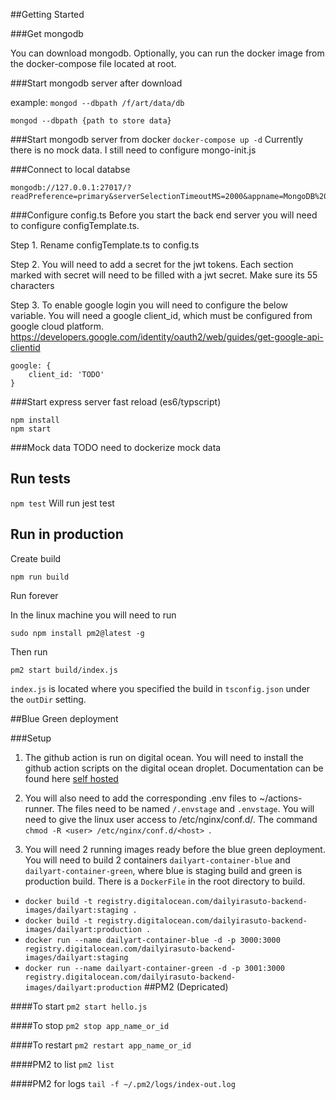 ##Getting Started

###Get mongodb

You can download mongodb. Optionally, you can run the docker image from the docker-compose file located at root. 

###Start mongodb server after download

example: ```mongod --dbpath /f/art/data/db```

```mongod --dbpath {path to store data}```

###Start mongodb server from docker
```docker-compose up -d```
Currently there is no mock data. I still need to configure mongo-init.js

###Connect to local databse
```
mongodb://127.0.0.1:27017/?readPreference=primary&serverSelectionTimeoutMS=2000&appname=MongoDB%20Compass&directConnection=true&ssl=false
```

###Configure config.ts
Before you start the back end server you will need to configure configTemplate.ts.

Step 1.
Rename configTemplate.ts to config.ts

Step 2.
You will need to add a secret for the jwt tokens. Each section marked with secret will need to be filled with a jwt secret. Make sure its 55 characters

Step 3.
To enable google login you will need to configure the below variable. You will need a google client_id, which must be configured from google cloud platform. 
https://developers.google.com/identity/oauth2/web/guides/get-google-api-clientid

```
google: {
    client_id: 'TODO'
}
```

###Start express server fast reload (es6/typscript)
```
npm install
npm start
```

###Mock data
TODO need to dockerize mock data


## Run tests
```npm test``` Will run jest test

## Run in production
Create build
```
npm run build
```
Run forever

In the linux machine you will need to run 
```
sudo npm install pm2@latest -g
```
Then run 
```
pm2 start build/index.js
```

```index.js``` is located where you specified the build in ```tsconfig.json``` under the ```outDir``` setting.

##Blue Green deployment

###Setup
1. The github action is run on digital ocean. You will need to install the github action scripts on the digital ocean droplet. Documentation can be found here
[self hosted](https://docs.github.com/en/actions/hosting-your-own-runners/managing-self-hosted-runners/about-self-hosted-runners)

2. You will also need to add the corresponding .env files to ~/actions-runner. The files need to be named ```/.envstage``` and ```.envstage```.
You will need to give the linux user access to /etc/nginx/conf.d/<host>. The command
```chmod -R <user> /etc/nginx/conf.d/<host> ```. 
3.  You will need 2 running images ready before the blue green deployment. You will need to build 2 containers  ```dailyart-container-blue``` and 
```dailyart-container-green```, where blue is staging build and green is production build. There is a ```DockerFile``` in the root directory to build.
- ```docker build -t registry.digitalocean.com/dailyirasuto-backend-images/dailyart:staging .```
- ```docker build -t registry.digitalocean.com/dailyirasuto-backend-images/dailyart:production .```
- ```docker run --name dailyart-container-blue -d -p 3000:3000 registry.digitalocean.com/dailyirasuto-backend-images/dailyart:staging```
- ```docker run --name dailyart-container-green -d -p 3001:3000 registry.digitalocean.com/dailyirasuto-backend-images/dailyart:production```
##PM2 (Depricated)

####To start
```pm2 start hello.js```

####To stop
```pm2 stop app_name_or_id```

####To restart
```pm2 restart app_name_or_id```

####PM2 to list
```pm2 list```

####PM2 for logs
```tail -f ~/.pm2/logs/index-out.log```


